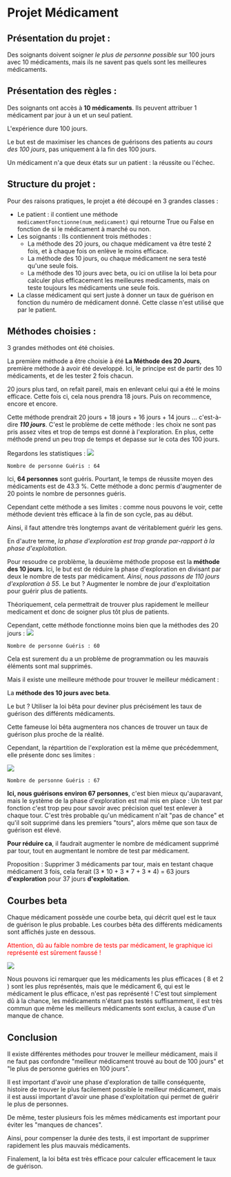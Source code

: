 # Projet Médicament

## Présentation du projet :
Des soignants doivent soigner *le plus de personne possible* sur 100 jours avec 10 médicaments, mais ils ne savent pas quels sont les meilleures médicaments.

## Présentation des règles :
Des soignants ont accès à __10 médicaments__.
Ils peuvent attribuer 1 médicament par jour à un et un seul patient.

L'expérience dure 100 jours.

Le but est de maximiser les chances de guérisons des patients au *cours des 100 jours*, pas uniquement à la fin des 100 jours.

Un médicament n'a que deux états sur un patient : la réussite ou l'échec.

## Structure du projet :
Pour des raisons pratiques, le projet a été découpé en 3 grandes classes :

-   Le patient : il contient une méthode ``medicamentFonctionne(num_medicament)`` qui retourne True ou False en fonction de si le médicament à marché ou non.
-   Les soignants : Ils contiennent trois méthodes :
    -   La méthode des 20 jours, ou chaque médicament va être testé 2 fois, et à chaque fois on enlève le moins efficace.
    -   La méthode des 10 jours, ou chaque médicament ne sera testé qu'une seule fois.
    - La méthode des 10 jours avec beta, ou ici on utilise la loi beta pour calculer plus efficacement les meilleures medicaments, mais on teste toujours les médicaments une seule fois.
-   La classe médicament qui sert juste à donner un taux de guérison en fonction du numéro de médicament donné. Cette classe n'est utilisé que par le patient.

## Méthodes choisies :
3 grandes méthodes ont été choisies.

La première méthode a être choisie à été 
**La Méthode des 20 Jours**, première méthode à avoir été developpé.
Ici, le principe est de partir des 10 médicaments, et de les tester 2 fois chacun. 

20 jours plus tard, on refait pareil, mais en enlevant celui qui a été le moins efficace. Cette fois ci, cela nous prendra 18 jours. Puis on recommence, encore et encore.

Cette méthode prendrait 20 jours + 18 jours + 16 jours + 14 jours ...  c'est-à-dire ***110 jours***.
C'est le problème de cette méthode : les choix ne sont pas pris assez vites et trop de temps est donné à l'exploration. En plus, cette méthode prend un peu trop de temps et depasse sur le cota des 100 jours.

Regardons les statistiques :
![](methode20jours.png)

`Nombre de personne Guéris : 64`

Ici, **64 personnes** sont guéris. Pourtant, le temps de réussite moyen des médicaments est de 43.3 %.
Cette méthode a donc permis d'augmenter de 20 points le nombre de personnes guéris.

Cependant cette méthode a ses limites : comme nous pouvons le voir, cette méthode devient très efficace à la fin de son cycle, pas au début.

Ainsi, il faut attendre très longtemps avant de véritablement guérir les gens.

En d'autre terme, *la phase d'exploration est trop grande par-rapport à la phase d'exploitation*.

Pour resoudre ce problème, la deuxième méthode propose est la **méthode des 10 jours**. Ici, le but est de réduire la phase d'exploration en divisant par deux le nombre de tests par médicament.
*Ainsi, nous passons de 110 jours d'exploration à 55*.
Le but ? Augmenter le nombre de jour d'exploitation pour guérir plus de patients.

Théoriquement, cela permettrait de trouver plus rapidement le meilleur medicament et donc de soigner plus tôt plus de patients.

Cependant, cette méthode fonctionne moins bien que la méthodes des 20 jours :
![](./methode10jours.png)

`Nombre de personne Guéris : 60`

Cela est surement du a un problème de programmation ou les mauvais éléments sont mal supprimés.

Mais il existe une meilleure méthode pour trouver le meilleur médicament :

La **méthode des 10 jours avec beta**.

Le but ? Utiliser la loi bêta pour deviner plus précisément les taux de guérison des différents médicaments.

Cette fameuse loi bêta augmentera nos chances de trouver un taux de guérison plus proche de la réalité.

Cependant, la répartition de l'exploration est la même que précédemment, elle présente donc ses limites :

![](./methode10joursbeta.png)

`Nombre de personne Guéris : 67`

**Ici, nous guérisons environ 67 personnes**, c'est bien mieux qu'auparavant,
mais le système de la phase d'exploration est mal mis en place : Un test par fonction c'est trop peu pour savoir avec précision quel test enlever à chaque tour. 
C'est très probable qu'un médicament n'ait "pas de chance" et qu'il soit supprimé dans les premiers "tours", alors même que son taux de guérison est élevé.

**Pour réduire ca**, il faudrait augmenter le nombre de médicament supprimé par tour, tout en augmentant le nombre de test par médicament.

Proposition : Supprimer 3 médicaments par tour, mais en testant chaque médicament 3 fois, cela ferait (3 * 10 + 3 * 7 + 3 * 4) = 63 jours **d'exploration** pour 37 jours **d'exploitation**.

## Courbes beta

Chaque médicament possède une courbe beta, qui décrit quel est le taux de guérison le plus probable. Les courbes bêta des différents médicaments sont affichés juste en dessous.

<span style="color: red;">Attention, dû au faible nombre de tests par médicament, le graphique ici représenté est sûrement faussé !</span>


![](./distribBetas.png)

Nous pouvons ici remarquer que les médicaments les plus efficaces ( 8 et 2 ) sont les plus représentés, mais que le médicament 6, qui est le médicament le plus efficace, n'est pas représenté ! C'est tout simplement dû à la chance, les médicaments n'étant pas testés suffisamment, il est très commun que même les meilleurs médicaments sont exclus, à cause d'un manque de chance.

## Conclusion

Il existe différentes méthodes pour trouver le meilleur médicament, mais il ne faut pas confondre "meilleur médicament trouvé au bout de 100 jours" et "le plus de personne guéries en 100 jours".

Il est important d'avoir une phase d'exploration de taille conséquente, histoire de trouver le plus facilement possible le meilleur médicament, mais il est aussi important d'avoir une phase d'exploitation qui permet de guérir le plus de personnes.

De même, tester plusieurs fois les mêmes médicaments est important pour éviter les "manques de chances".

Ainsi, pour compenser la durée des tests, il est important de supprimer rapidement les plus mauvais médicaments.

Finalement, la loi bêta est très efficace pour calculer efficacement le taux de guérison.